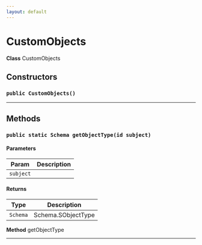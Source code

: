 ```yaml
---
layout: default
---
```

# CustomObjects



**Class** CustomObjects

## Constructors
### `public CustomObjects()`
---
## Methods
### `public static Schema getObjectType(id subject)`
#### Parameters

|Param|Description|
|---|---|
|`subject`||

#### Returns

|Type|Description|
|---|---|
|`Schema`|Schema.SObjectType|


**Method** getObjectType

---
